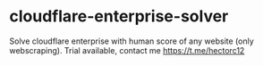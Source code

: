 # cloudflare-enterprise-solver
Solve cloudflare enterprise with human score of any website (only webscraping). Trial available, contact me https://t.me/hectorc12
